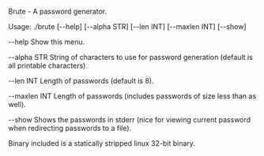 Brute - A password generator.

Usage:  ./brute [--help] [--alpha STR] [--len INT] [--maxlen INT] [--show]

  --help        Show this menu.

  --alpha STR   String of characters to use for password generation (default is all printable characters).

  --len INT     Length of passwords (default is 8).

  --maxlen INT  Length of passwords (includes passwords of size less than as well).

  --show        Shows the passwords in stderr (nice for viewing current password when redirecting passwords to a file).

Binary included is a statically stripped linux 32-bit binary.
